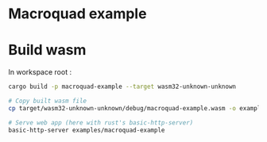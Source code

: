 # Macroquad example

# Build wasm

In workspace root :

```bash
cargo build -p macroquad-example --target wasm32-unknown-unknown

# Copy built wasm file
cp target/wasm32-unknown-unknown/debug/macroquad-example.wasm -o examples/macroquad-example/main.wasm

# Serve web app (here with rust's basic-http-server)
basic-http-server examples/macroquad-example
```
